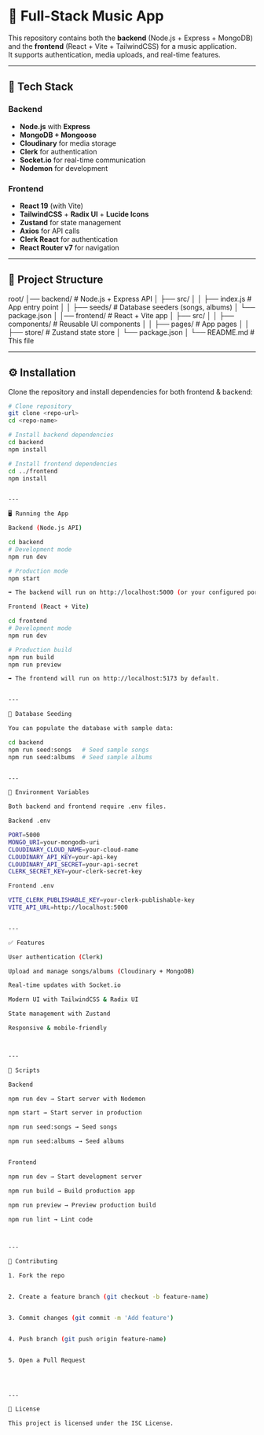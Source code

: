 

# 🎵 Full-Stack Music App  

This repository contains both the **backend** (Node.js + Express + MongoDB) and the **frontend** (React + Vite + TailwindCSS) for a music application.  
It supports authentication, media uploads, and real-time features.  

---

## 🚀 Tech Stack  

### Backend  
- **Node.js** with **Express**  
- **MongoDB + Mongoose**  
- **Cloudinary** for media storage  
- **Clerk** for authentication  
- **Socket.io** for real-time communication  
- **Nodemon** for development  

### Frontend  
- **React 19** (with Vite)  
- **TailwindCSS** + **Radix UI** + **Lucide Icons**  
- **Zustand** for state management  
- **Axios** for API calls  
- **Clerk React** for authentication  
- **React Router v7** for navigation  

---

## 📂 Project Structure

root/ │── backend/        # Node.js + Express API │   ├── src/ │   │   ├── index.js         # App entry point │   │   ├── seeds/           # Database seeders (songs, albums) │   └── package.json │ │── frontend/       # React + Vite app │   ├── src/ │   │   ├── components/      # Reusable UI components │   │   ├── pages/           # App pages │   │   ├── store/           # Zustand state store │   └── package.json │ └── README.md       # This file

---

## ⚙️ Installation  

Clone the repository and install dependencies for both frontend & backend:  

```bash
# Clone repository
git clone <repo-url>
cd <repo-name>

# Install backend dependencies
cd backend
npm install

# Install frontend dependencies
cd ../frontend
npm install


---

🖥️ Running the App

Backend (Node.js API)

cd backend
# Development mode
npm run dev

# Production mode
npm start

➡️ The backend will run on http://localhost:5000 (or your configured port).

Frontend (React + Vite)

cd frontend
# Development mode
npm run dev

# Production build
npm run build
npm run preview

➡️ The frontend will run on http://localhost:5173 by default.


---

🌱 Database Seeding

You can populate the database with sample data:

cd backend
npm run seed:songs   # Seed sample songs
npm run seed:albums  # Seed sample albums


---

🔑 Environment Variables

Both backend and frontend require .env files.

Backend .env

PORT=5000
MONGO_URI=your-mongodb-uri
CLOUDINARY_CLOUD_NAME=your-cloud-name
CLOUDINARY_API_KEY=your-api-key
CLOUDINARY_API_SECRET=your-api-secret
CLERK_SECRET_KEY=your-clerk-secret-key

Frontend .env

VITE_CLERK_PUBLISHABLE_KEY=your-clerk-publishable-key
VITE_API_URL=http://localhost:5000


---

✅ Features

User authentication (Clerk)

Upload and manage songs/albums (Cloudinary + MongoDB)

Real-time updates with Socket.io

Modern UI with TailwindCSS & Radix UI

State management with Zustand

Responsive & mobile-friendly



---

📜 Scripts

Backend

npm run dev → Start server with Nodemon

npm start → Start server in production

npm run seed:songs → Seed songs

npm run seed:albums → Seed albums


Frontend

npm run dev → Start development server

npm run build → Build production app

npm run preview → Preview production build

npm run lint → Lint code



---

🤝 Contributing

1. Fork the repo


2. Create a feature branch (git checkout -b feature-name)


3. Commit changes (git commit -m 'Add feature')


4. Push branch (git push origin feature-name)


5. Open a Pull Request




---

📄 License

This project is licensed under the ISC License.

